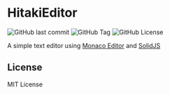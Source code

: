 # HitakiEditor

![GitHub last commit](https://img.shields.io/github/last-commit/yukita443/hitaki-editor?style=flat-square)
![GitHub Tag](https://img.shields.io/github/v/tag/yukita443/hitaki-editor?style=flat-square)
![GitHub License](https://img.shields.io/github/license/yukita443/hitaki-editor?style=flat-square)

A simple text editor using [Monaco Editor](https://github.com/microsoft/monaco-editor) and [SolidJS](https://github.com/solidjs/solid)

## License

MIT License
